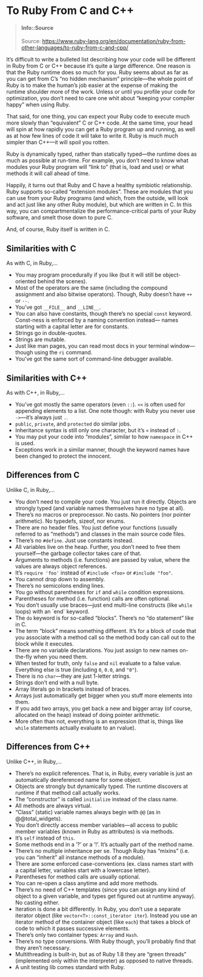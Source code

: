 # To Ruby From C and C++

> #### Info::Source
> Source: https://www.ruby-lang.org/en/documentation/ruby-from-other-languages/to-ruby-from-c-and-cpp/


It’s difficult to write a bulleted list describing how your code will be different in Ruby from C or C++ because it’s quite a large difference. One reason is that the Ruby runtime does so much for you. Ruby seems about as far as you can get from C’s “no hidden mechanism” principle—the whole point of Ruby is to make the human’s job easier at the expense of making the runtime shoulder more of the work. Unless or until you profile your code for optimization, you don’t need to care one whit about “keeping your compiler happy” when using Ruby.

That said, for one thing, you can expect your Ruby code to execute much more slowly than “equivalent” C or C++ code. At the same time, your head will spin at how rapidly you can get a Ruby program up and running, as well as at how few lines of code it will take to write it. Ruby is much much simpler than C++—it will spoil you rotten.

Ruby is dynamically typed, rather than statically typed—the runtime does as much as possible at run-time. For example, you don’t need to know what modules your Ruby program will “link to” (that is, load and use) or what methods it will call ahead of time.

Happily, it turns out that Ruby and C have a healthy symbiotic relationship. Ruby supports so-called “extension modules”. These are modules that you can use from your Ruby programs (and which, from the outside, will look and act just like any other Ruby module), but which are written in C. In this way, you can compartmentalize the performance-critical parts of your Ruby software, and smelt those down to pure C.

And, of course, Ruby itself is written in C.


## Similarities with C

As with C, in Ruby,…

* You may program procedurally if you like (but it will still be object-oriented behind the scenes).
* Most of the operators are the same (including the compound assignment and also bitwise operators). Though, Ruby doesn’t have `++` or `--`.
* You’ve got `__FILE__` and `__LINE__`.
* You can also have constants, though there’s no special `const` keyword. Const-ness is enforced by a naming convention instead— names starting with a capital letter are for constants.
* Strings go in double-quotes.
* Strings are mutable.
* Just like man pages, you can read most docs in your terminal window—though using the `ri` command.
* You’ve got the same sort of command-line debugger available.

## Similarities with C++

As with C++, in Ruby,…

* You’ve got mostly the same operators (even `::`). `<<` is often used for appending elements to a list. One note though: with Ruby you never use `->`—it’s always just `.`.
* `public`, `private`, and `protected` do similar jobs.
* Inheritance syntax is still only one character, but it’s `<` instead of `:`.
* You may put your code into “modules”, similar to how `namespace` in C++ is used.
* Exceptions work in a similar manner, though the keyword names have been changed to protect the innocent.

## Differences from C

Unlike C, in Ruby,…

* You don’t need to compile your code. You just run it directly.
Objects are strongly typed (and variable names themselves have no type at all).
* There’s no macros or preprocessor. No casts. No pointers (nor pointer arithmetic). No typedefs, sizeof, nor enums.
* There are no header files. You just define your functions (usually referred to as “methods”) and classes in the main source code files.
* There’s no `#define`. Just use constants instead.
* All variables live on the heap. Further, you don’t need to free them yourself—the garbage collector takes care of that.
* Arguments to methods (i.e. functions) are passed by value, where the values are always object references.
* It’s `require 'foo'` instead of `#include <foo>` or `#include "foo"`.
* You cannot drop down to assembly.
* There’s no semicolons ending lines.
* You go without parentheses for `if` and `while` condition expressions.
* Parentheses for method (i.e. function) calls are often optional.
* You don’t usually use braces—just end multi-line constructs (like `while` loops) with an ´end` keyword.
* The `do` keyword is for so-called “blocks”. There’s no “do statement” like in C.
* The term “block” means something different. It’s for a block of code that you associate with a method call so the method body can call out to the block while it executes.
* There are no variable declarations. You just assign to new names on-the-fly when you need them.
* When tested for truth, only `false` and `nil` evaluate to a false value. Everything else is true (including `0`, `0.0`, and `"0"`).
* There is no `char`—they are just 1-letter strings.
* Strings don’t end with a null byte.
* Array literals go in brackets instead of braces.
* Arrays just automatically get bigger when you stuff more elements into them.
* If you add two arrays, you get back a new and bigger array (of course, allocated on the heap) instead of doing pointer arithmetic.
* More often than not, everything is an expression (that is, things like `while` statements actually evaluate to an rvalue).

## Differences from C++

Unlike C++, in Ruby,…

* There’s no explicit references. That is, in Ruby, every variable is just an automatically dereferenced name for some object.
* Objects are strongly but dynamically typed. The runtime discovers at runtime if that method call actually works.
* The “constructor” is called `initialize` instead of the class name.
* All methods are always virtual.
* “Class” (static) variable names always begin with `@@` (as in @@total_widgets).
* You don’t directly access member variables—all access to public member variables (known in Ruby as attributes) is via methods.
* It’s `self` instead of `this`.
* Some methods end in a ’?’ or a ’!’. It’s actually part of the method name.
* There’s no multiple inheritance per se. Though Ruby has “mixins” (i.e. you can “inherit” all instance methods of a module).
* There are some enforced case-conventions (ex. class names start with a capital letter, variables start with a lowercase letter).
* Parentheses for method calls are usually optional.
* You can re-open a class anytime and add more methods.
* There’s no need of C++ templates (since you can assign any kind of object to a given variable, and types get figured out at runtime anyway). No casting either.
* Iteration is done a bit differently. In Ruby, you don’t use a separate iterator object (like `vector<T>::const_iterator iter`). Instead you use an iterator method of the container object (like `each`) that takes a block of code to which it passes successive elements.
* There’s only two container types: `Array` and `Hash`.
* There’s no type conversions. With Ruby though, you’ll probably find that they aren’t necessary.
* Multithreading is built-in, but as of Ruby 1.8 they are “green threads” (implemented only within the interpreter) as opposed to native threads.
* A unit testing lib comes standard with Ruby.